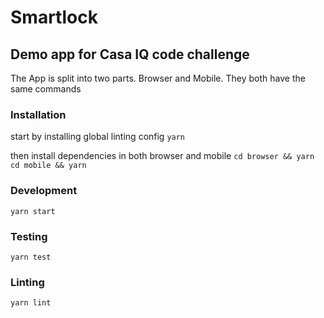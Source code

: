 # Smartlock

## Demo app for Casa IQ code challenge
The App is split into two parts. Browser and Mobile. They both have the same commands
### Installation
start by installing global linting config
`yarn`

then install dependencies in both browser and mobile
`cd browser && yarn`
`cd mobile && yarn`

### Development
`yarn start`

### Testing
`yarn test`

### Linting
`yarn lint`
